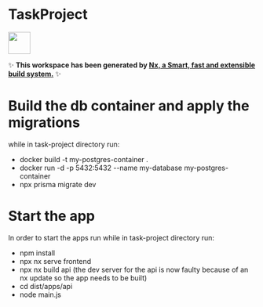 # TaskProject

<a alt="Nx logo" href="https://nx.dev" target="_blank" rel="noreferrer"><img src="https://raw.githubusercontent.com/nrwl/nx/master/images/nx-logo.png" width="45"></a>

✨ **This workspace has been generated by [Nx, a Smart, fast and extensible build system.](https://nx.dev)** ✨

# Build the db container and apply the migrations
while in task-project directory run:
- docker build -t my-postgres-container .
- docker run -d -p 5432:5432 --name my-database my-postgres-container
- npx prisma migrate dev
# Start the app

In order to start the apps run while in task-project directory run:
- npm install
- npx nx serve frontend
- npx nx build api (the dev server for the api is now faulty because of an nx update so the app needs to be built)
- cd dist/apps/api
- node main.js